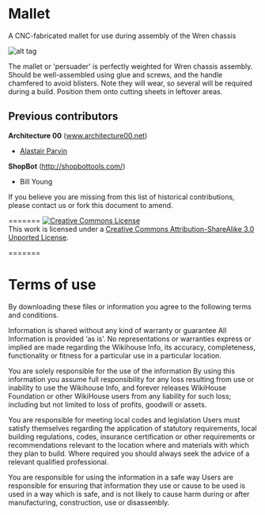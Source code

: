 # Mallet
A CNC-fabricated mallet for use during assembly of the Wren chassis

![alt tag](https://github.com/wikihouseproject/mallet/blob/master/mallet_v2.1.jpg)

The mallet or 'persuader' is perfectly weighted for Wren chassis assembly. Should be well-assembled using glue and screws, and the handle chamfered to avoid blisters. Note they will wear, so several will be required during a build. Position them onto cutting sheets in leftover areas.

## Previous contributors

**Architecture 00** (www.architecture00.net)
- [Alastair Parvin](https://twitter.com/AlastairParvin)

**ShopBot** (http://shopbottools.com/)
- Bill Young

If you believe you are missing from this list of historical contributions, please contact us or fork this document to amend.


=======
<a rel="license" href="http://creativecommons.org/licenses/by-sa/3.0/"><img alt="Creative Commons License" style="border-width:0" src="https://i.creativecommons.org/l/by-sa/3.0/88x31.png" /></a><br />This work is licensed under a <a rel="license" href="http://creativecommons.org/licenses/by-sa/3.0/">Creative Commons Attribution-ShareAlike 3.0 Unported License</a>.

=======

# Terms of use

By downloading these files or information you agree to the following terms and conditions.

Information is shared without any kind of warranty or guarantee
All Information is provided ‘as is’. No representations or warranties express or implied are made regarding the Wikihouse Info, its accuracy, completeness, functionality or fitness for a particular use in a particular location.  

You are solely responsible for the use of the information
By using this information you assume full responsibility for any loss resulting from use or inability to use the Wikihouse Info, and forever releases WikiHouse Foundation or other WikiHouse users from any liability for such loss;  including but not limited to loss of profits, goodwill or assets.

You are responsible for meeting local codes and legislation
Users must satisfy themselves regarding the application of statutory requirements, local building regulations, codes, insurance certification or other requirements or recommendations relevant to the location where and materials with which they plan to build. Where required you should always seek the advice of a relevant qualified professional.

You are responsible for using the information in a safe way
 Users are responsible for ensuring that information they use or cause to be used is used in a way which is safe, and is not likely to cause harm during or after manufacturing, construction, use or disassembly.
